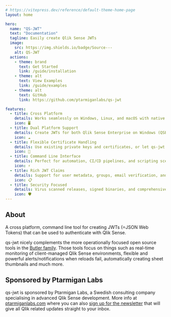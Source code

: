 ```yaml
---
# https://vitepress.dev/reference/default-theme-home-page
layout: home

hero:
  name: "QS-JWT"
  text: "Documentation"
  tagline: Easily create Qlik Sense JWTs
  image:
    src: https://img.shields.io/badge/Source---
    alt: QS-JWT
  actions:
    - theme: brand
      text: Get Started
      link: /guide/installation
    - theme: alt
      text: View Examples
      link: /guide/examples
    - theme: alt
      text: GitHub
      link: https://github.com/ptarmiganlabs/qs-jwt

features:
  - title: Cross Platform
    details: Works seamlessly on Windows, Linux, and macOS with native binaries for each platform.
    icon: 🖥️
  - title: Dual Platform Support
    details: Create JWTs for both Qlik Sense Enterprise on Windows (QSEoW) and Qlik Sense Cloud.
    icon: ☁️
  - title: Flexible Certificate Handling
    details: Use existing private keys and certificates, or let qs-jwt create new ones for you.
    icon: 🔐
  - title: Command Line Interface
    details: Perfect for automation, CI/CD pipelines, and scripting scenarios.
    icon: ⚡
  - title: Rich JWT Claims
    details: Support for user metadata, groups, email verification, and custom claims.
    icon: 📋
  - title: Security Focused
    details: Virus scanned releases, signed binaries, and comprehensive security documentation.
    icon: 🛡️
---
```


## About

A cross platform, command line tool for creating JWTs (=JSON Web Tokens) that can be used to authenticate with Qlik Sense.

qs-jwt nicely complements the more operationally focused open source tools in the [Butler family](https://github.com/ptarmiganlabs). Those tools focus on things such as real-time monitoring of client-managed Qlik Sense environments, flexible and powerful alerts/notifications when reloads fail, automatically creating sheet thumbnails and much more.

## Sponsored by Ptarmigan Labs

qs-jwt is sponsored by Ptarmigan Labs, a Swedish consulting company specialising in advanced Qlik Sense development. More info at [ptarmiganlabs.com](https://ptarmiganlabs.com) where you can also [sign up for the newsletter](https://ptarmiganlabs.com/#/portal/signup) that will give all Qlik related updates straight to your inbox.

